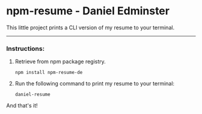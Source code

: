 # npm-resume - Daniel Edminster
This little project prints a CLI version of my resume to your terminal.
<hr>

### Instructions:

1. Retrieve from npm package registry. 
    ```
    npm install npm-resume-de
    ```
2. Run the following command to print my resume to your terminal:
   ```
   daniel-resume
   ```

And that's it!
